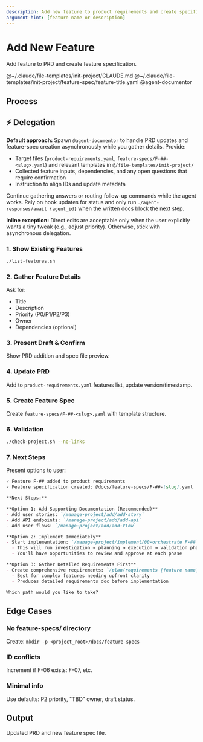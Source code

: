 ```yaml
---
description: Add new feature to product requirements and create specification
argument-hint: [feature name or description]
---
```


# Add New Feature

Add feature to PRD and create feature specification.

@~/.claude/file-templates/init-project/CLAUDE.md
@~/.claude/file-templates/init-project/feature-spec/feature-title.yaml
@agent-documentor

## Process

## ⚡ Delegation

**Default approach:** Spawn `@agent-documentor` to handle PRD updates and feature-spec creation asynchronously while you gather details. Provide:
- Target files (`product-requirements.yaml`, `feature-specs/F-##-<slug>.yaml`) and relevant templates in `@/file-templates/init-project/`
- Collected feature inputs, dependencies, and any open questions that require confirmation
- Instruction to align IDs and update metadata

Continue gathering answers or routing follow-up commands while the agent works. Rely on hook updates for status and only run `./agent-responses/await {agent_id}` when the written docs block the next step.

**Inline exception:** Direct edits are acceptable only when the user explicitly wants a tiny tweak (e.g., adjust priority). Otherwise, stick with asynchronous delegation.

### 1. Show Existing Features
```bash
./list-features.sh
```

### 2. Gather Feature Details
Ask for:
- Title
- Description
- Priority (P0/P1/P2/P3)
- Owner
- Dependencies (optional)

### 3. Present Draft & Confirm
Show PRD addition and spec file preview.

### 4. Update PRD
Add to `product-requirements.yaml` features list, update version/timestamp.

### 5. Create Feature Spec
Create `feature-specs/F-##-<slug>.yaml` with template structure.

### 6. Validation
```bash
./check-project.sh --no-links
```

### 7. Next Steps

Present options to user:

```markdown
✓ Feature F-## added to product requirements
✓ Feature specification created: @docs/feature-specs/F-##-[slug].yaml

**Next Steps:**

**Option 1: Add Supporting Documentation (Recommended)**
- Add user stories: `/manage-project/add/add-story`
- Add API endpoints: `/manage-project/add/add-api`
- Add user flows: `/manage-project/add/add-flow`

**Option 2: Implement Immediately**
- Start implementation: `/manage-project/implement/00-orchestrate F-##`
  - This will run investigation → planning → execution → validation phases
  - You'll have opportunities to review and approve at each phase

**Option 3: Gather Detailed Requirements First**
- Create comprehensive requirements: `/plan/requirements [feature name]`
  - Best for complex features needing upfront clarity
  - Produces detailed requirements doc before implementation

Which path would you like to take?
```

## Edge Cases

### No feature-specs/ directory
Create: `mkdir -p <project_root>/docs/feature-specs`

### ID conflicts
Increment if F-06 exists: F-07, etc.

### Minimal info
Use defaults: P2 priority, "TBD" owner, draft status.

## Output
Updated PRD and new feature spec file.
